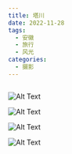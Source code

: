 ```yaml
---
title: 塔川
date: 2022-11-28
tags:
  - 安徽
  - 旅行
  - 风光
categories:
  - 摄影
---
```


<img src="https://blog-1321452376.cos.ap-shanghai.myqcloud.com/%E6%91%84%E5%BD%B1%2F%E5%A1%94%E5%B7%9D%2Fhaou-6036.jpg" alt="">

<!-- more -->

![Alt Text](https://blog-1321452376.cos.ap-shanghai.myqcloud.com/%E6%91%84%E5%BD%B1%2F%E5%A1%94%E5%B7%9D%2Fhaou-6024.jpg)

![Alt Text](https://blog-1321452376.cos.ap-shanghai.myqcloud.com/%E6%91%84%E5%BD%B1%2F%E5%A1%94%E5%B7%9D%2Fhaou-6031.jpg)

![Alt Text](https://blog-1321452376.cos.ap-shanghai.myqcloud.com/%E6%91%84%E5%BD%B1%2F%E5%A1%94%E5%B7%9D%2Fhaou-6063.jpg)

![Alt Text](https://blog-1321452376.cos.ap-shanghai.myqcloud.com/%E6%91%84%E5%BD%B1%2F%E5%A1%94%E5%B7%9D%2Fhaou-6064.jpg)
